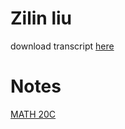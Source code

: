 # Zilin liu

download transcript [here](academichistoryreviewpdf.pdf)

# Notes

[MATH 20C](MATH20C/Formula%200ece185e878141ccba4845bee170da85.html)

